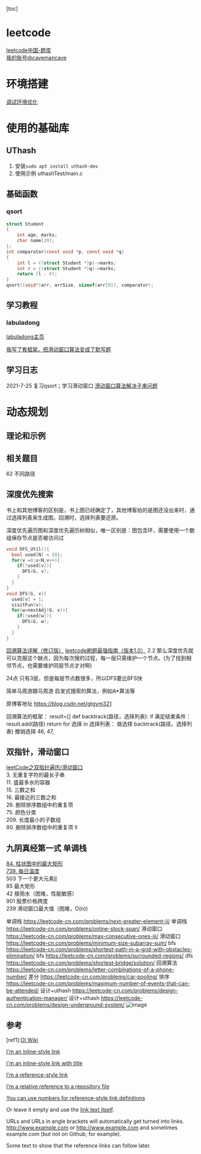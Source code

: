 [toc]
# leetcode
[leetcode中国-题库](https://leetcode-cn.com/problemset/all/)  
[我的账号@cavemancave](https://leetcode-cn.com/u/cavemancave/)

# 环境搭建
[调试环境优化](00_environment/environment_prepare.md)

# 使用的基础库
## UThash
1. 安装`sudo apt install uthash-dev`  
2. 使用示例 uthashTest/main.c

## 基础函数
### qsort
```c
struct Student 
{ 
    int age, marks; 
    char name[20]; 
};
int comparator(const void *p, const void *q)  
{ 
    int l = ((struct Student *)p)->marks; 
    int r = ((struct Student *)q)->marks;  
    return (l - r); 
} 
qsort((void*)arr, arrSize, sizeof(arr[0]), comparator); 
```
## 学习教程
### labuladong
[labuladong主页](https://mp.weixin.qq.com/s/AWsL7G89RtaHyHjRPNJENA)  

[我写了套框架，把滑动窗口算法变成了默写题](https://mp.weixin.qq.com/s/ioKXTMZufDECBUwRRp3zaA)  



## 学习日志
2021-7-25 复习qsort；学习滑动窗口
[滑动窗口算法解决子串问题](https://mp.weixin.qq.com/s?__biz=MzAxODQxMDM0Mw==&mid=2247484504&idx=1&sn=5ecbab87e42033cc0a62b635cc436977&chksm=9bd7fa50aca07346a3ffa6be6fccc445968c162af9532fa9c6304eaab2e3a1b79a4bbe758c0a&scene=21#wechat_redirect)

# 动态规划
## 理论和示例


## 相关题目
62 不同路径  


## 深度优先搜索
书上和其他博客的区别是，书上图已经确定了，其他博客给的是图还没出来时，通过选择列表来生成图，回溯时，选择列表要还原。


深度优先遍历图和深度优先遍历树相似，唯一区别是：图包含环，需要使用一个数组保存节点是否被访问过
```c
void DFS_Util(){
  bool used[N] = {0};
  for(v =0;v<N;v++){
    if(!used[v]){
      DFS(G, v);
    }
  }
}
void DFS(G, v){
  used[v] = 1;
  visitFun(v);
  for(w=nextAdj(G, v)){
    if(!used[w]){
      DFS(G, w);
    }
  }
}
```
[回溯算法详解（修订版）](https://mp.weixin.qq.com/s/nMUHqvwzG2LmWA9jMIHwQQ)
[leetcode刷题最强指南（版本1.0）](https://mp.weixin.qq.com/s?__biz=MzUxNjY5NTYxNA==&mid=2247486267&idx=1&sn=614e6799fcbda82c268bf28ff6fe5b22&chksm=f9a2386aced5b17cc3edad231b6001b3319a2cb6fa6ba7ee37673fec51624555f161a9688ee3&scene=132#wechat_redirect)
2.2 那么深度优先就可以克服这个缺点，因为每次搜的过程，每一层只需维护一个节点。(为了找到相邻节点，也需要维护同层节点才对啊)

24点
只有3层，但是每层节点数很多，所以DFS要比BFS快

简单马周游跟马周游
启发式搜索的算法，例如A*算法等

原博客地址
https://blog.csdn.net/gtgym321



回溯算法的框架：
result=[]
def backtrack(路径，选择列表):
  if 满足结束条件：
    result.add(路径)
    return
  for 选择 in 选择列表：
    做选择
    backtrack(路径，选择列表)
    撤销选择
46, 47,



## 双指针，滑动窗口
[leetCode之双指针遍历/滑动窗口](https://www.jianshu.com/p/a938076d8bab)  
3. 无重复字符的最长子串  
11. 盛最多水的容器  
15. 三数之和  
16. 最接近的三数之和  
26. 删除排序数组中的重复项  
75. 颜色分类  
209. 长度最小的子数组  
80. 删除排序数组中的重复项 II  

## 九阴真经第一式 单调栈
[84. 柱状图中的最大矩形](https://leetcode-cn.com/problems/largest-rectangle-in-histogram/)  
[739. 每日温度]()  
503 下一个更大元素[II][1]  
85 最大矩形  
42 接雨水（困难，性能敏感）  
901 股票价格跨度  
239 滑动窗口最大值（困难，O(n))  




单调栈	https://leetcode-cn.com/problems/next-greater-element-ii/
单调栈	https://leetcode-cn.com/problems/online-stock-span/
滑动窗口	https://leetcode-cn.com/problems/max-consecutive-ones-iii/
滑动窗口	https://leetcode-cn.com/problems/minimum-size-subarray-sum/
bfs	https://leetcode-cn.com/problems/shortest-path-in-a-grid-with-obstacles-elimination/
bfs	https://leetcode-cn.com/problems/surrounded-regions/
dfs	https://leetcode-cn.com/problems/shortest-bridge/solution/
回溯算法	https://leetcode-cn.com/problems/letter-combinations-of-a-phone-number/
差分	https://leetcode-cn.com/problems/car-pooling/
排序	https://leetcode-cn.com/problems/maximum-number-of-events-that-can-be-attended/
设计+uthash	https://leetcode-cn.com/problems/design-authentication-manager/
设计+uthash	https://leetcode-cn.com/problems/design-underground-system/
![image](https://user-images.githubusercontent.com/19219206/130917561-491337b3-a326-4694-b300-88fefb8916d8.png)






## 	

[1]: http://slashdot.org

## 参考
[ref1]:[OI Wiki](https://oi-wiki.org/tools/wsl/)


[I'm an inline-style link](https://www.google.com)

[I'm an inline-style link with title](https://www.google.com "Google's Homepage")

[I'm a reference-style link][Arbitrary case-insensitive reference text]

[I'm a relative reference to a repository file](../blob/master/LICENSE)

[You can use numbers for reference-style link definitions][1]

Or leave it empty and use the [link text itself].

URLs and URLs in angle brackets will automatically get turned into links. 
http://www.example.com or <http://www.example.com> and sometimes 
example.com (but not on Github, for example).

Some text to show that the reference links can follow later.

[arbitrary case-insensitive reference text]: https://www.mozilla.org
[1]: http://slashdot.org
[link text itself]: http://www.reddit.com
